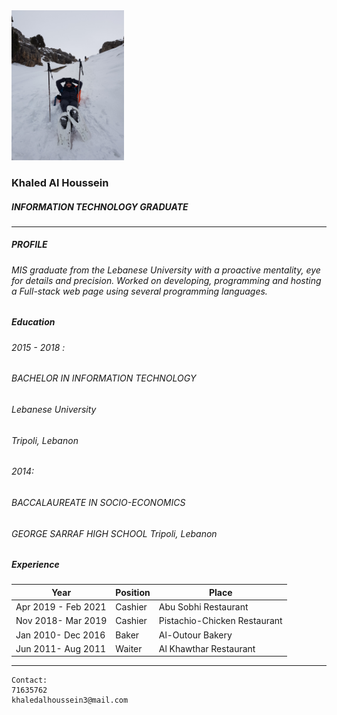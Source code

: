<img src="me.jpg" width="180" style="float">

### Khaled Al Houssein
##### INFORMATION TECHNOLOGY GRADUATE


***
##### PROFILE
###### MIS graduate from the Lebanese University with a proactive mentality, eye for details and precision. Worked on developing, programming and hosting a Full-stack web page using several programming languages.


##### Education

###### 2015 - 2018 :
###### BACHELOR IN INFORMATION TECHNOLOGY 
###### Lebanese University 
###### Tripoli, Lebanon


###### 2014:
###### BACCALAUREATE IN SOCIO-ECONOMICS 
###### GEORGE SARRAF HIGH SCHOOL Tripoli, Lebanon


##### Experience
|Year|Position|Place|
----|---|---|
Apr 2019 - Feb 2021|Cashier|Abu Sobhi Restaurant 
Nov 2018- Mar 2019 |Cashier|Pistachio-Chicken Restaurant 
Jan 2010- Dec 2016|Baker|Al-Outour Bakery
Jun 2011- Aug 2011|Waiter|Al Khawthar Restaurant

***

```
Contact:
71635762
khaledalhoussein3@mail.com
```

